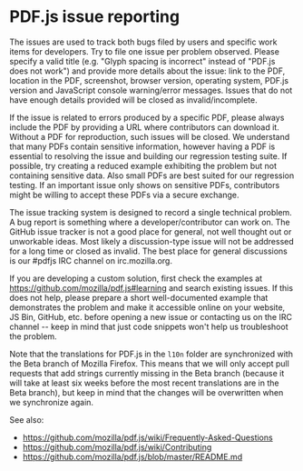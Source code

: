 # PDF.js issue reporting

The issues are used to track both bugs filed by users and specific work items for developers. Try to file one issue per problem observed. Please specify a valid title (e.g. "Glyph spacing is incorrect" instead of "PDF.js does not work") and provide more details about the issue: link to the PDF, location in the PDF, screenshot, browser version, operating system, PDF.js version and JavaScript console warning/error messages. Issues that do not have enough details provided will be closed as invalid/incomplete.

If the issue is related to errors produced by a specific PDF, please always include the PDF by providing a URL where contributors can download it. Without a PDF for reproduction, such issues will be closed. We understand that many PDFs contain sensitive information, however having a PDF is essential to resolving the issue and building our regression testing suite. If possible, try creating a reduced example exhibiting the problem but not containing sensitive data. Also small PDFs are best suited for our regression testing. If an important issue only shows on sensitive PDFs, contributors might be willing to accept these PDFs via a secure exchange.

The issue tracking system is designed to record a single technical problem. A bug report is something where a developer/contributor can work on. The GitHub issue tracker is not a good place for general, not well thought out or unworkable ideas. Most likely a discussion-type issue will not be addressed for a long time or closed as invalid. The best place for general discussions is our #pdfjs IRC channel on irc.mozilla.org.

If you are developing a custom solution, first check the examples at https://github.com/mozilla/pdf.js#learning and search existing issues. If this does not help, please prepare a short well-documented example that demonstrates the problem and make it accessible online on your website, JS Bin, GitHub, etc. before opening a new issue or contacting us on the IRC channel -- keep in mind that just code snippets won't help us troubleshoot the problem.

Note that the translations for PDF.js in the `l10n` folder are synchronized with the Beta branch of Mozilla Firefox. This means that we will only accept pull requests that add strings currently missing in the Beta branch (because it will take at least six weeks before the most recent translations are in the Beta branch), but keep in mind that the changes will be overwritten when we synchronize again.

See also:
- https://github.com/mozilla/pdf.js/wiki/Frequently-Asked-Questions
- https://github.com/mozilla/pdf.js/wiki/Contributing
- https://github.com/mozilla/pdf.js/blob/master/README.md
